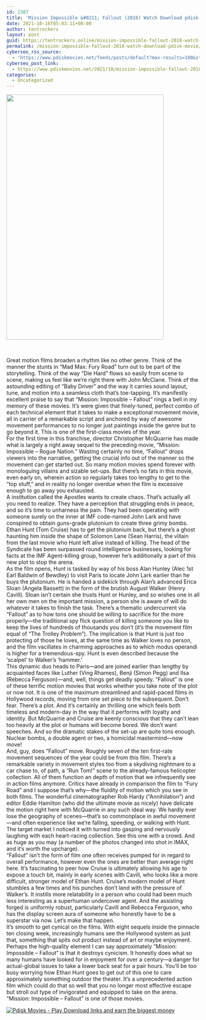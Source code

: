 ```yaml
---
id: 2307
title: 'Mission Impossible &#8211; Fallout (2018) Watch Download pdisk Movie'
date: 2021-10-16T05:03:11+00:00
author: tentrockers
layout: post
guid: https://tentrockers.online/mission-impossible-fallout-2018-watch-download-pdisk-movie/
permalink: /mission-impossible-fallout-2018-watch-download-pdisk-movie/
cyberseo_rss_source:
  - 'https://www.pdiskmovies.net/feeds/posts/default?max-results=100&start-index=101'
cyberseo_post_link:
  - https://www.pdiskmovies.net/2021/10/mission-impossible-fallout-2018-watch.html
categories:
  - Uncategorized
---
```

<div class="separator">
  <a href="https://blogger.googleusercontent.com/img/a/AVvXsEhyjEYqkrS6B1pyYSUExHVwvEQLaY4be5332jYlCvRb83j2sHmiwYN1IAaQ0Gxw5RD5cTIiQCeNz9VpV24J-LEWCfAbCSwVzu6tq5LXc9zTXNra53UgzgMvnQ5RmhbJpZOI6qHdkBXliFI6yrtzjc_YGROneBY-Y3e4IeqeaccTwsLNEAekRQCgrD4h=s1500" imageanchor="1"><img loading="lazy" border="0" data-original-height="1500" data-original-width="959" height="640" src="https://blogger.googleusercontent.com/img/a/AVvXsEhyjEYqkrS6B1pyYSUExHVwvEQLaY4be5332jYlCvRb83j2sHmiwYN1IAaQ0Gxw5RD5cTIiQCeNz9VpV24J-LEWCfAbCSwVzu6tq5LXc9zTXNra53UgzgMvnQ5RmhbJpZOI6qHdkBXliFI6yrtzjc_YGROneBY-Y3e4IeqeaccTwsLNEAekRQCgrD4h=w410-h640" width="410" /></a>
</div>

<span><br /></span>

<div>
  <div>
    <span>Great motion films broaden a rhythm like no other genre. Think of the manner the stunts in “Mad Max: Fury Road” turn out to be part of the storytelling. Think of the way “Die Hard” flows so easily from scene to scene, making us feel like we’re right there with John McClane. Think of the astounding editing of “Baby Driver” and the way it carries sound layout, tune, and motion into a seamless cloth that’s toe-tapping. It’s manifestly excellent praise to say that “Mission: Impossible – Fallout” rings a bell in my memory of these movies. It’s were given that finely-tuned, perfect combo of each technical element that it takes to make a exceptional movement movie, all in carrier of a remarkable script and anchored by way of awesome movement performances to no longer just paintings inside the genre but to go beyond it. This is one of the first-class movies of the year.</span>
  </div>
  
  <div>
    <span>For the first time in this franchise, director Christopher McQuarrie has made what is largely a right away sequel to the preceding movie, “Mission: Impossible – Rogue Nation.” Wasting certainly no time, “Fallout” drops viewers into the narrative, getting the crucial info out of the manner so the movement can get started out. So many motion movies spend forever with monologuing villains and sizable set-ups. But there’s no fats in this movie, even early on, wherein action so regularly takes too lengthy to get to the “top stuff,” and in reality no longer overdue when the film is excessive enough to go away you exhausted.</span>
  </div>
  
  <div>
    <span>A institution called the Apostles wants to create chaos. That’s actually all you need to realize. They have a perception that struggling ends in peace, and so it’s time to unharness the pain. They had been operating with someone surely on the inner at IMF code-named John Lark and have conspired to obtain guns-grade plutonium to create three grimy bombs. Ethan Hunt (Tom Cruise) has to get the plutonium back, but there’s a ghost haunting him inside the shape of Solomon Lane (Sean Harris), the villain from the last movie who Hunt left alive instead of killing. The head of the Syndicate has been surpassed round intelligence businesses, looking for facts at the IMF Agent-killing group, however he’s additionally a part of this new plot to stop the arena.</span>
  </div>
  
  <div>
    <span>As the film opens, Hunt is tasked by way of his boss Alan Hunley (Alec 1st Earl Baldwin of Bewdley) to visit Paris to locate John Lark earlier than he buys the plutonium. He is handed a sidekick through Alan’s advanced Erica Sloan (Angela Bassett) in the form of the brutish August Walker (Henry Cavill). Sloan isn’t certain she trusts Hunt or Hunley, and so wishes one in all her own men on the important mission, a person she is aware of will do whatever it takes to finish the task. There’s a thematic undercurrent via “Fallout” as to how tons one should be willing to sacrifice for the more properly—the traditional spy flick question of killing someone you like to keep the lives of hundreds of thousands you don’t (it’s the movement film equal of “The Trolley Problem”). The implication is that Hunt is just too protecting of those he loves, at the same time as Walker loves no person, and the film vacillates in charming approaches as to which modus operandi is higher for a tremendous-spy. Hunt is even described because the ‘scalpel’ to Walker’s ‘hammer.’</span>
  </div>
  
  <div>
    <span>This dynamic duo heads to Paris—and are joined earlier than lengthy by acquainted faces like Luther (Ving Rhames), Benji (Simon Pegg) and Ilsa (Rebecca Ferguson)—and, well, things get deadly speedy. “Fallout” is one of these terrific motion movies that works whether you take note of the plot or now not. It is one of the maximum streamlined and rapid-paced films in Hollywood records, moving from one set piece to the subsequent. Don’t fear. There’s a plot. And it’s certainly an thrilling one which feels both timeless and modern-day in the way that it performs with loyalty and identity. But McQuarrie and Cruise are keenly conscious that they can’t lean too heavily at the plot or humans will become bored. We don’t want speeches. And so the dramatic stakes of the set-up are quite tons enough. Nuclear bombs, a double agent or two, a homicidal mastermind—now move!</span>
  </div>
  
  <div>
    <span>And, guy, does “Fallout” move. Roughly seven of the ten first-rate movement sequences of the year could be from this film. There’s a remarkable variety in movement styles too from a skydiving nightmare to a car chase to, of path, a “Run Tom!” scene to the already-famous helicopter collection. All of them function an depth of motion that we infrequently see in action films anymore. Critics have already in comparison the film to “Fury Road” and I suppose that’s why—the fluidity of motion which you see in both films. The wonderful cinematographer Rob Hardy (“Annihilation”) and editor Eddie Hamilton (who did the ultimate movie as nicely) have delicate the motion right here with McQuarrie in any such ideal way. We hardly ever lose the geography of scenes—that&#8217;s so commonplace in awful movement—and often experience like we’re falling, speeding, or walking with Hunt. The target market I noticed it with turned into gasping and nervously laughing with each heart-racing collection. See this one with a crowd. And as huge as you may (a number of the photos changed into shot in IMAX, and it’s worth the upcharge).</span>
  </div>
  
  <div>
    <span>“Fallout” isn’t the form of film one often receives pumped for in regard to overall performance, however even the ones are better than average right here. It’s fascinating to peer how Cruise is ultimately allowing his age to expose a touch bit, mainly in early scenes with Cavill, who looks like a more difficult, stronger model of Ethan Hunt. Cruise&#8217;s modern model of Hunt stumbles a few times and his punches don’t land with the pressure of Walker’s. It instills more relatability in a person who could had been much less interesting as a superhuman undercover agent. And the assisting forged is uniformly robust, particularly Cavill and Rebecca Ferguson, who has the display screen aura of someone who honestly have to be a superstar via now. Let’s make that happen.</span>
  </div>
  
  <div>
    <span>It’s smooth to get cynical on the films. With eight sequels inside the pinnacle ten closing week, increasingly humans see the Hollywood system as just that, something that spits out product instead of art or maybe enjoyment. Perhaps the high-quality element I can say approximately “Mission: Impossible – Fallout” is that it destroys cynicism. It honestly does what so many humans have looked for in enjoyment for over a century—a danger for actual-global issues to take a lower back seat for a pair hours. You’ll be too busy worrying how Ethan Hunt goes to get out of this one to care approximately something outdoor the theater. It&#8217;s a unprecedented action film which could do that so well that you no longer most effective escape but stroll out type of invigorated and equipped to take on the arena. “Mission: Impossible – Fallout” is one of those movies.</span>
  </div>
</div>

[![](https://1.bp.blogspot.com/-a93bp85aB6g/YUXjACCiX3I/AAAAAAAAbQE/GHmPI7h0af0tqn6tYzd0cdrDv9Hu9LUSACLcBGAsYHQ/s16000/Play_it_New-removebg-preview.png "Pdisk Movies - Play Download links and earn the biggest money")](https://pdisklink.com/1/bnYybWtwMDAwZW83?dn=1)